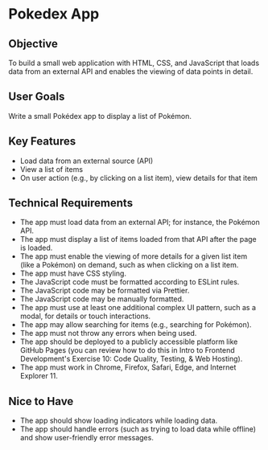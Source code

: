 # Pokedex App

## Objective
To build a small web application with HTML, CSS, and JavaScript that loads
data from an external API and enables the viewing of data points in detail.

## User Goals
Write a small Pokédex app to
display a list of Pokémon.

## Key Features
* Load data from an external source (API)
* View a list of items
* On user action (e.g., by clicking on a list item), view details for that item

## Technical Requirements
* The app must load data from an external API; for instance, the Pokémon API.
* The app must display a list of items loaded from that API after the page is loaded.
* The app must enable the viewing of more details for a given list item (like a Pokémon) on
demand, such as when clicking on a list item.
* The app must have CSS styling.
* The JavaScript code must be formatted according to ESLint rules.
* The JavaScript code may be formatted via Prettier.
* The JavaScript code may be manually formatted.
* The app must use at least one additional complex UI pattern, such as a modal, for details or
touch interactions.
* The app may allow searching for items (e.g., searching for Pokémon).
* The app must not throw any errors when being used.
* The app should be deployed to a publicly accessible platform like GitHub Pages (you can
review how to do this in Intro to Frontend Development's Exercise 10: Code Quality, Testing, &
Web Hosting).
* The app must work in Chrome, Firefox, Safari, Edge, and Internet Explorer 11.

## Nice to Have
* The app should show loading indicators while loading data.
* The app should handle errors (such as trying to load data while offline) and show user-friendly
error messages.
